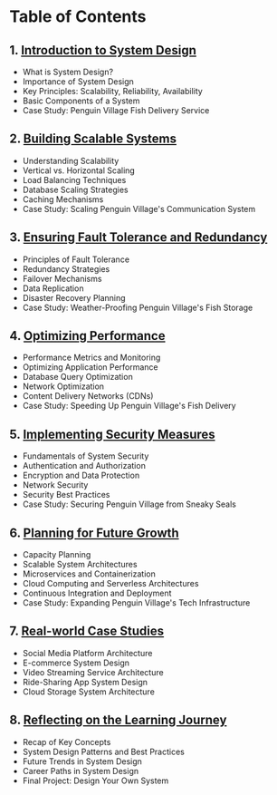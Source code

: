 # Table of Contents

## 1. [Introduction to System Design](chapters/01_introduction.md)

- What is System Design?
- Importance of System Design
- Key Principles: Scalability, Reliability, Availability
- Basic Components of a System
- Case Study: Penguin Village Fish Delivery Service

## 2. [Building Scalable Systems](chapters/02_scalability.md)

- Understanding Scalability
- Vertical vs. Horizontal Scaling
- Load Balancing Techniques
- Database Scaling Strategies
- Caching Mechanisms
- Case Study: Scaling Penguin Village's Communication System

## 3. [Ensuring Fault Tolerance and Redundancy](chapters/03_fault_tolerance.md)

- Principles of Fault Tolerance
- Redundancy Strategies
- Failover Mechanisms
- Data Replication
- Disaster Recovery Planning
- Case Study: Weather-Proofing Penguin Village's Fish Storage

## 4. [Optimizing Performance](chapters/04_performance.md)

- Performance Metrics and Monitoring
- Optimizing Application Performance
- Database Query Optimization
- Network Optimization
- Content Delivery Networks (CDNs)
- Case Study: Speeding Up Penguin Village's Fish Delivery

## 5. [Implementing Security Measures](chapters/05_security.md)

- Fundamentals of System Security
- Authentication and Authorization
- Encryption and Data Protection
- Network Security
- Security Best Practices
- Case Study: Securing Penguin Village from Sneaky Seals

## 6. [Planning for Future Growth](chapters/06_future_planning.md)

- Capacity Planning
- Scalable System Architectures
- Microservices and Containerization
- Cloud Computing and Serverless Architectures
- Continuous Integration and Deployment
- Case Study: Expanding Penguin Village's Tech Infrastructure

## 7. [Real-world Case Studies](chapters/07_case_studies.md)

- Social Media Platform Architecture
- E-commerce System Design
- Video Streaming Service Architecture
- Ride-Sharing App System Design
- Cloud Storage System Architecture

## 8. [Reflecting on the Learning Journey](chapters/08_reflection.md)

- Recap of Key Concepts
- System Design Patterns and Best Practices
- Future Trends in System Design
- Career Paths in System Design
- Final Project: Design Your Own System

